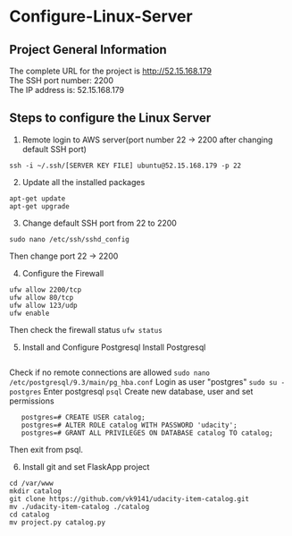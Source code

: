 # Configure-Linux-Server
## Project General Information
The complete URL for the project is <a href="http://52.15.168.179/">http://52.15.168.179</a></br>
The SSH port number: 2200</br>
The IP address is: 52.15.168.179 </br>

## Steps to configure the Linux Server
1. Remote login to AWS server(port number 22 -> 2200 after changing default SSH port)
```
ssh -i ~/.ssh/[SERVER KEY FILE] ubuntu@52.15.168.179 -p 22
```
2. Update all the installed packages 
```
apt-get update
apt-get upgrade
```
3. Change default SSH port from 22 to 2200
```
sudo nano /etc/ssh/sshd_config
```
Then change port 22 -> 2200

4. Configure the Firewall
```
ufw allow 2200/tcp
ufw allow 80/tcp
ufw allow 123/udp
ufw enable
```
Then check the firewall status ```ufw status```

5. Install and Configure Postgresql
Install Postgresql 
```sudo apt-get install postgresql
```
Check if no remote connections are allowed ```sudo nano /etc/postgresql/9.3/main/pg_hba.conf```
Login as user "postgres" ```sudo su - postgres```
Enter postgresql ```psql```
Create new database, user and set permissions 
```postgres=# CREATE DATABASE catalog;
   postgres=# CREATE USER catalog;
   postgres=# ALTER ROLE catalog WITH PASSWORD 'udacity';
   postgres=# GRANT ALL PRIVILEGES ON DATABASE catalog TO catalog;
```
Then exit from psql.

6. Install git and set FlaskApp project
```apt-get install git
cd /var/www
mkdir catalog
git clone https://github.com/vk9141/udacity-item-catalog.git
mv ./udacity-item-catalog ./catalog
cd catalog
mv project.py catalog.py
```
